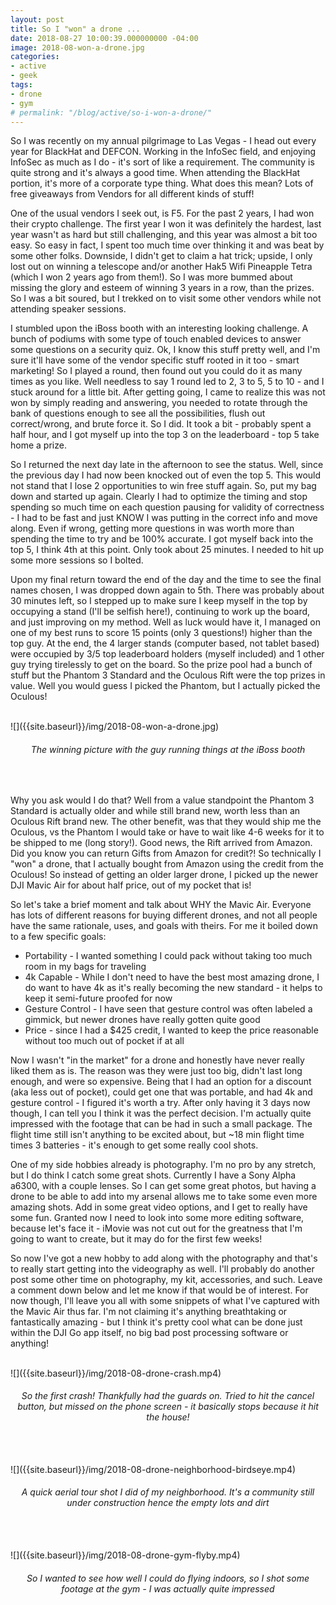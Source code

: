 ```yaml
---
layout: post
title: So I "won" a drone ...
date: 2018-08-27 10:00:39.000000000 -04:00
image: 2018-08-won-a-drone.jpg
categories:
- active
- geek
tags:
- drone
- gym
# permalink: "/blog/active/so-i-won-a-drone/"
---
```


So I was recently on my annual pilgrimage to Las Vegas - I head out every year for BlackHat and DEFCON. Working in the InfoSec field, and enjoying InfoSec as much as I do - it's sort of like a requirement. The community is quite strong and it's always a good time. When attending the BlackHat portion, it's more of a corporate type thing. What does this mean? Lots of free giveaways from Vendors for all different kinds of stuff!&nbsp;

One of the usual vendors I seek out, is F5. For the past 2 years, I had won their crypto challenge. The first year I won it was definitely the hardest, last year wasn't as hard but still challenging, and this year was almost a bit too easy. So easy in fact, I spent too much time over thinking it and was beat by some other folks. Downside, I didn't get to claim a hat trick; upside, I only lost out on winning a telescope and/or another Hak5 Wifi Pineapple Tetra (which I won 2 years ago from them!). So I was more bummed about missing the glory and esteem of winning 3 years in a row, than the prizes. So I was a bit soured, but I trekked on to visit some other vendors while not attending speaker sessions.

I stumbled upon the iBoss booth with an interesting looking challenge. A bunch of podiums with some type of touch enabled devices to answer some questions on a security quiz. Ok, I know this stuff pretty well, and I'm sure it'll have some of the vendor specific stuff rooted in it too - smart marketing! So I played a round, then found out you could do it as many times as you like. Well needless to say 1 round led to 2, 3 to 5, 5 to 10 - and I stuck around for a little bit. After getting going, I came to realize this was not won by simply reading and answering, you needed to rotate through the bank of questions enough to see all the possibilities, flush out correct/wrong, and brute force it. So I did. It took a bit - probably spent a half hour, and I got myself up into the top 3 on the leaderboard - top 5 take home a prize.

So I returned the next day late in the afternoon to see the status. Well, since the previous day I had now been knocked out of even the top 5. This would not stand that I lose 2 opportunities to win free stuff again. So, put my bag down and started up again. Clearly I had to optimize the timing and stop spending so much time on each question pausing for validity of correctness - I had to be fast and just KNOW I was putting in the correct info and move along. Even if wrong, getting more questions in was worth more than spending the time to try and be 100% accurate. I got myself back into the top 5, I think 4th at this point. Only took about 25 minutes. I needed to hit up some more sessions so I bolted.

Upon my final return toward the end of the day and the time to see the final names chosen, I was dropped down again to 5th. There was probably about 30 minutes left, so I stepped up to make sure I keep myself in the top by occupying a stand (I'll be selfish here!), continuing to work up the board, and just improving on my method. Well as luck would have it, I managed on one of my best runs to score 15 points (only 3 questions!) higher than the top guy. At the end, the 4 larger stands (computer based, not tablet based) were occupied by 3/5 top leaderboard holders (myself included) and 1 other guy trying tirelessly to get on the board. So the prize pool had a bunch of stuff but the Phantom 3 Standard and the Oculous Rift were the top prizes in value. Well you would guess I picked the Phantom, but I actually picked the Oculous!

<br>
![]({{site.baseurl}}/img/2018-08-won-a-drone.jpg)
<center><h6>The winning picture with the guy running things at the iBoss booth</h6></center>
<br>

Why you ask would I do that? Well from a value standpoint the Phantom 3 Standard is actually older and while still brand new, worth less than an Oculous Rift brand new. The other benefit, was that they would ship me the Oculous, vs the Phantom I would take or have to wait like 4-6 weeks for it to be shipped to me (long story!). Good news, the Rift arrived from Amazon. Did you know you can return Gifts from Amazon for credit?! So technically I "won" a drone, that I actually bought from Amazon using the credit from the Oculous! So instead of getting an older larger drone, I picked up the newer DJI Mavic Air for about half price, out of my pocket that is!

So let's take a brief moment and talk about WHY the Mavic Air. Everyone has lots of different reasons for buying different drones, and not all people have the same rationale, uses, and goals with theirs. For me it boiled down to a few specific goals:

- Portability - I wanted something I could pack without taking too much room in my bags for traveling
- 4k Capable - While I don't need to have the best most amazing drone, I do want to have 4k as it's really becoming the new standard - it helps to keep it semi-future proofed for now
- Gesture Control - I have seen that gesture control was often labeled a gimmick, but newer drones have really gotten quite good
- Price - since I had a $425 credit, I wanted to keep the price reasonable without too much out of pocket if at all

Now I wasn't "in the market" for a drone and honestly have never really liked them as is. The reason was they were just too big, didn't last long enough, and were so expensive. Being that I had an option for a discount (aka less out of pocket), could get one that was portable, and had 4k and gesture control - I figured it's worth a try. After only having it 3 days now though, I can tell you I think it was the perfect decision. I'm actually quite impressed with the footage that can be had in such a small package. The flight time still isn't anything to be excited about, but ~18 min flight time times 3 batteries - it's enough to get some really cool shots.

One of my side hobbies already is photography. I'm no pro by any stretch, but I do think I catch some great shots. Currently I have a Sony Alpha a6300, with a couple lenses. So I can get some great photos, but having a drone to be able to add into my arsenal allows me to take some even more amazing shots. Add in some great video options, and I get to really have some fun. Granted now I need to look into some more editing software, because let's face it - iMovie was not cut out for the greatness that I'm going to want to create, but it may do for the first few weeks!&nbsp;

So now I've got a new hobby to add along with the photography and that's to really start getting into the videography as well. I'll probably do another post some other time on photography, my kit, accessories, and such. Leave a comment down below and let me know if that would be of interest. For now though, I'll leave you all with some snippets of what I've captured with the Mavic Air thus far. I'm not claiming it's anything breathtaking or fantastically amazing - but I think it's pretty cool what can be done just within the DJI Go app itself, no big bad post processing software or anything!

<br>
![]({{site.baseurl}}/img/2018-08-drone-crash.mp4)
<center><h6>So the first crash! Thankfully had the guards on. Tried to hit the cancel button, but missed on the phone screen - it basically stops because it hit the house!</h6></center>
<br>

<br>
![]({{site.baseurl}}/img/2018-08-drone-neighborhood-birdseye.mp4)
<center><h6>A quick aerial tour shot I did of my neighborhood. It's a community still under construction hence the empty lots and dirt</h6></center>
<br>

<br>
![]({{site.baseurl}}/img/2018-08-drone-gym-flyby.mp4)
<center><h6>So I wanted to see how well I could do flying indoors, so I shot some footage at the gym - I was actually quite impressed</h6></center>
<br>
